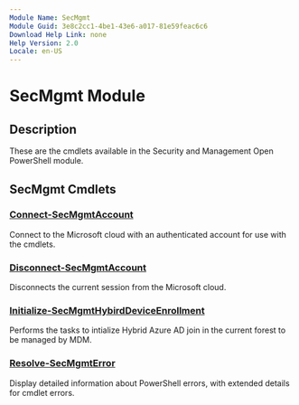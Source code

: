 ```yaml
---
Module Name: SecMgmt
Module Guid: 3e8c2cc1-4be1-43e6-a017-81e59feac6c6
Download Help Link: none
Help Version: 2.0
Locale: en-US
---
```


# SecMgmt Module
## Description
These are the cmdlets available in the Security and Management Open PowerShell module.

## SecMgmt Cmdlets
### [Connect-SecMgmtAccount](Connect-SecMgmtAccount.md)
Connect to the Microsoft cloud with an authenticated account for use with the cmdlets. 

### [Disconnect-SecMgmtAccount](Disconnect-SecMgmtAccount.md)
Disconnects the current session from the Microsoft cloud.

### [Initialize-SecMgmtHybirdDeviceEnrollment](Initialize-SecMgmtHybirdDeviceEnrollment.md)
Performs the tasks to intialize Hybrid Azure AD join in the current forest to be managed by MDM.

### [Resolve-SecMgmtError](Resolve-SecMgmtError.md)
Display detailed information about PowerShell errors, with extended details for cmdlet errors.
